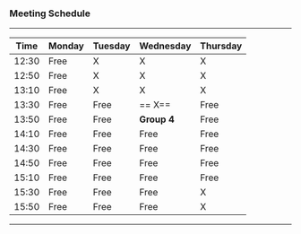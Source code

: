 ### Meeting Schedule

---------------------------------------------------
| Time  | Monday | Tuesday | Wednesday | Thursday |
|-------|--------|---------|-----------|----------|
| 12:30 | Free   |    X    |     X     |    X     |
| 12:50 | Free   |    X    |     X     |    X     |
| 13:10 | Free   |    X    |     X     |    X     |
| 13:30 | Free   | Free    |    == X==     | Free     |
| 13:50 | Free   | Free    |**Group 4**| Free     |
| 14:10 | Free   | Free    | Free      | Free     |
| 14:30 | Free   | Free    | Free      | Free     |
| 14:50 | Free   | Free    | Free      | Free     |
| 15:10 | Free   | Free    | Free      | Free     |
| 15:30 | Free   | Free    | Free      |    X     |
| 15:50 | Free   | Free    | Free      |    X     |
---------------------------------------------------
